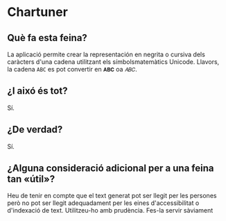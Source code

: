 # Chartuner

## Què fa esta feina?

La aplicació permite crear la representación en negrita o cursiva dels caràcters d'una cadena utilitzant els símbolsmatemàtics Unicode. Llavors, la cadena `ABC` es pot convertir en `𝐀𝐁𝐂` oa `𝐴𝐵𝐶`.

## ¿I aixó és tot?

Sí.

## ¿De verdad?

Sí.

## ¿Alguna consideració adicional per a una feina tan «útil»?

Heu de tenir en compte que el text generat pot ser llegit per les persones però  no pot ser llegit adequadament per les eines d'accessibilitat o d'indexació de text. Utilitzeu-ho amb prudència. Fes-la servir sàviament

